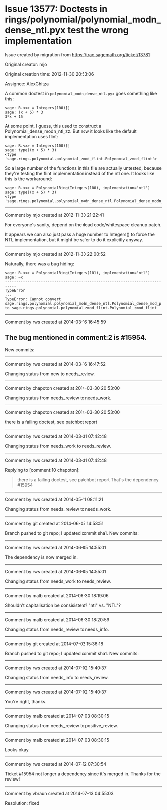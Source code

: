 # Issue 13577: Doctests in rings/polynomial/polynomial_modn_dense_ntl.pyx test the wrong implementation

Issue created by migration from https://trac.sagemath.org/ticket/13781

Original creator: mjo

Original creation time: 2012-11-30 20:53:06

Assignee: AlexGhitza

A common doctest in `polynomial_modn_dense_ntl.pyx` goes something like this:


```
sage: R.<x> = Integers(100)[]                                    
sage: (x + 5) * 3                                                
3*x + 15
```


At some point, I guess, this used to construct a Polynomial_dense_modn_ntl_zz. But now it looks like the default implementation uses flint:


```
sage: R.<x> = Integers(100)[]                                    
sage: type((x + 5) * 3)                                          
<type 'sage.rings.polynomial.polynomial_zmod_flint.Polynomial_zmod_flint'>
```


So a large number of the functions in this file are actually untested, because they're testing the flint implementation instead of the ntl one. It looks like this is the workaround:


```
sage: R.<x> = PolynomialRing(Integers(100), implementation='ntl')
sage: type((x + 5) * 3)                                          
<type 'sage.rings.polynomial.polynomial_modn_dense_ntl.Polynomial_dense_modn_ntl_zz'>
```



---

Comment by mjo created at 2012-11-30 21:22:41

For everyone's sanity, depend on the dead code/whitespace cleanup patch.

It appears we can also just pass a huge number to Integers() to force the NTL implementation, but it might be safer to do it explicitly anyway.


---

Comment by mjo created at 2012-11-30 22:00:52

Naturally, there was a bug hiding:


```
sage: R.<x> = PolynomialRing(Integers(101), implementation='ntl')
sage: ~x
---------------------------------------------------------------------------
TypeError
...
TypeError: Cannot convert sage.rings.polynomial.polynomial_modn_dense_ntl.Polynomial_dense_mod_p to sage.rings.polynomial.polynomial_zmod_flint.Polynomial_zmod_flint
```



---

Comment by rws created at 2014-03-16 16:45:59

The bug mentioned in comment:2 is #15954.
----
New commits:


---

Comment by rws created at 2014-03-16 16:47:52

Changing status from new to needs_review.


---

Comment by chapoton created at 2014-03-30 20:53:00

Changing status from needs_review to needs_work.


---

Comment by chapoton created at 2014-03-30 20:53:00

there is a failing doctest, see patchbot report


---

Comment by rws created at 2014-03-31 07:42:48

Changing status from needs_work to needs_review.


---

Comment by rws created at 2014-03-31 07:42:48

Replying to [comment:10 chapoton]:
> there is a failing doctest, see patchbot report
That's the dependency #15954


---

Comment by rws created at 2014-05-11 08:11:21

Changing status from needs_review to needs_work.


---

Comment by git created at 2014-06-05 14:53:51

Branch pushed to git repo; I updated commit sha1. New commits:


---

Comment by rws created at 2014-06-05 14:55:01

The dependency is now merged in.


---

Comment by rws created at 2014-06-05 14:55:01

Changing status from needs_work to needs_review.


---

Comment by malb created at 2014-06-30 18:19:06

Shouldn't capitalisation be consisistent? "ntl" vs. "NTL"?


---

Comment by malb created at 2014-06-30 18:20:59

Changing status from needs_review to needs_info.


---

Comment by git created at 2014-07-02 15:36:18

Branch pushed to git repo; I updated commit sha1. New commits:


---

Comment by rws created at 2014-07-02 15:40:37

Changing status from needs_info to needs_review.


---

Comment by rws created at 2014-07-02 15:40:37

You're right, thanks.


---

Comment by malb created at 2014-07-03 08:30:15

Changing status from needs_review to positive_review.


---

Comment by malb created at 2014-07-03 08:30:15

Looks okay


---

Comment by rws created at 2014-07-12 07:30:54

Ticket #15954 not longer a dependency since it's merged in. Thanks for the review!


---

Comment by vbraun created at 2014-07-13 04:55:03

Resolution: fixed
